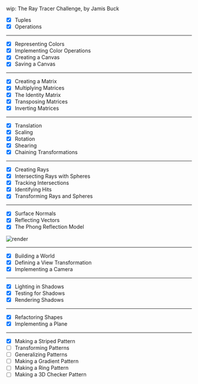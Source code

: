 wip: The Ray Tracer Challenge, by Jamis Buck

- [x] Tuples
- [x] Operations
___
- [x] Representing Colors
- [x] Implementing Color Operations
- [x] Creating a Canvas
- [x] Saving a Canvas
___
- [x] Creating a Matrix
- [x] Multiplying Matrices
- [x] The Identity Matrix
- [x] Transposing Matrices
- [x] Inverting Matrices
___
- [x] Translation
- [x] Scaling
- [x] Rotation
- [x] Shearing
- [x] Chaining Transformations
___
- [x] Creating Rays
- [x] Intersecting Rays with Spheres
- [x] Tracking Intersections
- [x] Identifying Hits
- [x] Transforming Rays and Spheres
___
- [x] Surface Normals
- [x] Reflecting Vectors
- [x] The Phong Reflection Model

![render](https://user-images.githubusercontent.com/6090596/180615193-82b8b147-9ad6-4a9d-84e5-5511d2a46978.jpg)

___
- [x] Building a World
- [x] Defining a View Transformation
- [x] Implementing a Camera
___

- [x] Lighting in Shadows
- [x] Testing for Shadows
- [x] Rendering Shadows
___
- [x] Refactoring Shapes
- [x] Implementing a Plane
___
- [x] Making a Striped Pattern
- [ ] Transforming Patterns
- [ ] Generalizing Patterns
- [ ] Making a Gradient Pattern
- [ ] Making a Ring Pattern
- [ ] Making a 3D Checker Pattern
